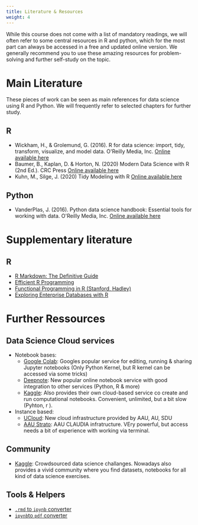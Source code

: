 ```yaml
---
title: Literature & Resources
weight: 4
---
```


While this course does not come with a list of mandatory readings, we will often refer to some central resources in R and python, which for the most part can always be accessed in a free and updated online version.  We generally recommend you to use these amazing resources for problem-solving and further self-study on the topic.

# Main Literature

These pieces of work can be seen as main references for data science using R and Python. We will frequently refer to selected chapters for further study.

## R

* Wickham, H., & Grolemund, G. (2016). R for data science: import, tidy, transform, visualize, and model data. O'Reilly Media, Inc. [Online available here](https://r4ds.had.co.nz/)
* Baumer, B., Kaplan, D. & Horton, N. (2020) Modern Data Science with R (2nd Ed.). CRC Press [Online available here](https://beanumber.github.io/mdsr2e/)
* Kuhn, M., Silge, J. (2020) Tidy Modeling with R [Online available here](https://www.tmwr.org/)

## Python

* VanderPlas, J. (2016). Python data science handbook: Essential tools for working with data. O'Reilly Media, Inc. [Online available here](https://jakevdp.github.io/PythonDataScienceHandbook/index.html)


# Supplementary literature

## R

* [R Markdown: The Definitive Guide](https://bookdown.org/yihui/rmarkdown/)
* [Efficient R Programming](https://csgillespie.github.io/efficientR/)
* [Functional Programming in R (Stanford, Hadley)](https://dcl-prog.stanford.edu/)
* [Exploring Enterprise Databases with R](https://smithjd.github.io/sql-pet/)


# Further Ressources

## Data Science Cloud services 

* Notebook bases:
   * [Google Colab](https://colab.research.google.com): Googles popular service for editing, running & sharing Jupyter notebooks (Only Python Kernel, but R kernel can be accessed via some tricks)
   * [Deepnote](https://deepnote.com): New popular online notebook service with good integration to other services (Python, R & more)
   * [Kaggle](https://www.kaggle.com/): Also provides their own cloud-based service co create and run computational notebooks. Convenient, unlimited, but a bit slow (Pyhton, r ).
* Instance based:
   * [UCloud](https://cloud.sdu.dk): New cloud infrastructure provided by AAU, AU, SDU
   * [AAU Strato](https://strato.claaudia.aau.dk/): AAU CLAUDIA infratructure. VEry powerful, but access needs a bit of experience with working via terminal.


## Community

* [Kaggle](https://www.kaggle.com/): Crowdsourced data science challanges. Nowadays also provides a vivid community where you find datasets, notebooks for all kind of data science exercises. 

## Tools & Helpers

* [`.rmd` to `ipynb` converter](https://colab.research.google.com/github/SDS-AAU/M1-2019/blob/master/notebooks/converter_rmd_to_jupyter.ipynb#offline=true&sandboxMode=true)
* [`ipynb`to `pdf` converter](https://htmtopdf.herokuapp.com/ipynbviewer/)